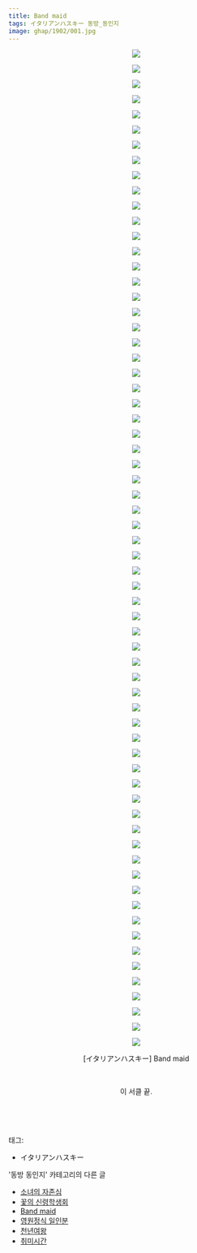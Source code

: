 ```yaml
---
title: Band maid
tags: イタリアンハスキー 동방_동인지
image: ghap/1902/001.jpg
---
```

<div class="article">
<p style="text-align: center; clear: none; float: none;"><img src="{{ site.nasurl }}/ghap/1902/001.jpg"/></p>
<p style="text-align: center; clear: none; float: none;"><img src="{{ site.nasurl }}/ghap/1902/002.jpg"/></p>
<p style="text-align: center; clear: none; float: none;"><img src="{{ site.nasurl }}/ghap/1902/003.jpg"/></p>
<p style="text-align: center; clear: none; float: none;"><img src="{{ site.nasurl }}/ghap/1902/004.jpg"/></p>
<p style="text-align: center; clear: none; float: none;"><img src="{{ site.nasurl }}/ghap/1902/005.jpg"/></p>
<p style="text-align: center; clear: none; float: none;"><img src="{{ site.nasurl }}/ghap/1902/006.jpg"/></p>
<p style="text-align: center; clear: none; float: none;"><img src="{{ site.nasurl }}/ghap/1902/007.jpg"/></p>
<p style="text-align: center; clear: none; float: none;"><img src="{{ site.nasurl }}/ghap/1902/008.jpg"/></p>
<p style="text-align: center; clear: none; float: none;"><img src="{{ site.nasurl }}/ghap/1902/009.jpg"/></p>
<p style="text-align: center; clear: none; float: none;"><img src="{{ site.nasurl }}/ghap/1902/010.jpg"/></p>
<p style="text-align: center; clear: none; float: none;"><img src="{{ site.nasurl }}/ghap/1902/011.jpg"/></p>
<p style="text-align: center; clear: none; float: none;"><img src="{{ site.nasurl }}/ghap/1902/012.jpg"/></p>
<p style="text-align: center; clear: none; float: none;"><img src="{{ site.nasurl }}/ghap/1902/013.jpg"/></p>
<p style="text-align: center; clear: none; float: none;"><img src="{{ site.nasurl }}/ghap/1902/014.jpg"/></p>
<p style="text-align: center; clear: none; float: none;"><img src="{{ site.nasurl }}/ghap/1902/015.jpg"/></p>
<p style="text-align: center; clear: none; float: none;"><img src="{{ site.nasurl }}/ghap/1902/016.jpg"/></p>
<p style="text-align: center; clear: none; float: none;"><img src="{{ site.nasurl }}/ghap/1902/017.jpg"/></p>
<p style="text-align: center; clear: none; float: none;"><img src="{{ site.nasurl }}/ghap/1902/018.jpg"/></p>
<p style="text-align: center; clear: none; float: none;"><img src="{{ site.nasurl }}/ghap/1902/019.jpg"/></p>
<p style="text-align: center; clear: none; float: none;"><img src="{{ site.nasurl }}/ghap/1902/020.jpg"/></p>
<p style="text-align: center; clear: none; float: none;"><img src="{{ site.nasurl }}/ghap/1902/021.jpg"/></p>
<p style="text-align: center; clear: none; float: none;"><img src="{{ site.nasurl }}/ghap/1902/022.jpg"/></p>
<p style="text-align: center; clear: none; float: none;"><img src="{{ site.nasurl }}/ghap/1902/023.jpg"/></p>
<p style="text-align: center; clear: none; float: none;"><img src="{{ site.nasurl }}/ghap/1902/024.jpg"/></p>
<p style="text-align: center; clear: none; float: none;"><img src="{{ site.nasurl }}/ghap/1902/025.jpg"/></p>
<p style="text-align: center; clear: none; float: none;"><img src="{{ site.nasurl }}/ghap/1902/026.jpg"/></p>
<p style="text-align: center; clear: none; float: none;"><img src="{{ site.nasurl }}/ghap/1902/027.jpg"/></p>
<p style="text-align: center; clear: none; float: none;"><img src="{{ site.nasurl }}/ghap/1902/028.jpg"/></p>
<p style="text-align: center; clear: none; float: none;"><img src="{{ site.nasurl }}/ghap/1902/029.jpg"/></p>
<p style="text-align: center; clear: none; float: none;"><img src="{{ site.nasurl }}/ghap/1902/030.jpg"/></p>
<p style="text-align: center; clear: none; float: none;"><img src="{{ site.nasurl }}/ghap/1902/031.jpg"/></p>
<p style="text-align: center; clear: none; float: none;"><img src="{{ site.nasurl }}/ghap/1902/032.jpg"/></p>
<p style="text-align: center; clear: none; float: none;"><img src="{{ site.nasurl }}/ghap/1902/033.jpg"/></p>
<p style="text-align: center; clear: none; float: none;"><img src="{{ site.nasurl }}/ghap/1902/034.jpg"/></p>
<p style="text-align: center; clear: none; float: none;"><img src="{{ site.nasurl }}/ghap/1902/035.jpg"/></p>
<p style="text-align: center; clear: none; float: none;"><img src="{{ site.nasurl }}/ghap/1902/036.jpg"/></p>
<p style="text-align: center; clear: none; float: none;"><img src="{{ site.nasurl }}/ghap/1902/037.jpg"/></p>
<p style="text-align: center; clear: none; float: none;"><img src="{{ site.nasurl }}/ghap/1902/038.jpg"/></p>
<p style="text-align: center; clear: none; float: none;"><img src="{{ site.nasurl }}/ghap/1902/039.jpg"/></p>
<p style="text-align: center; clear: none; float: none;"><img src="{{ site.nasurl }}/ghap/1902/040.jpg"/></p>
<p style="text-align: center; clear: none; float: none;"><img src="{{ site.nasurl }}/ghap/1902/041.jpg"/></p>
<p style="text-align: center; clear: none; float: none;"><img src="{{ site.nasurl }}/ghap/1902/042.jpg"/></p>
<p style="text-align: center; clear: none; float: none;"><img src="{{ site.nasurl }}/ghap/1902/043.jpg"/></p>
<p style="text-align: center; clear: none; float: none;"><img src="{{ site.nasurl }}/ghap/1902/044.jpg"/></p>
<p style="text-align: center; clear: none; float: none;"><img src="{{ site.nasurl }}/ghap/1902/045.jpg"/></p>
<p style="text-align: center; clear: none; float: none;"><img src="{{ site.nasurl }}/ghap/1902/046.jpg"/></p>
<p style="text-align: center; clear: none; float: none;"><img src="{{ site.nasurl }}/ghap/1902/047.jpg"/></p>
<p style="text-align: center; clear: none; float: none;"><img src="{{ site.nasurl }}/ghap/1902/048.jpg"/></p>
<p style="text-align: center; clear: none; float: none;"><img src="{{ site.nasurl }}/ghap/1902/049.jpg"/></p>
<p style="text-align: center; clear: none; float: none;"><img src="{{ site.nasurl }}/ghap/1902/050.jpg"/></p>
<p style="text-align: center; clear: none; float: none;"><img src="{{ site.nasurl }}/ghap/1902/051.jpg"/></p>
<p style="text-align: center; clear: none; float: none;"><img src="{{ site.nasurl }}/ghap/1902/052.jpg"/></p>
<p style="text-align: center; clear: none; float: none;"><img src="{{ site.nasurl }}/ghap/1902/053.jpg"/></p>
<p style="text-align: center; clear: none; float: none;"><img src="{{ site.nasurl }}/ghap/1902/054.jpg"/></p>
<p style="text-align: center; clear: none; float: none;"><img src="{{ site.nasurl }}/ghap/1902/055.jpg"/></p>
<p style="text-align: center; clear: none; float: none;"><img src="{{ site.nasurl }}/ghap/1902/056.jpg"/></p>
<p style="text-align: center; clear: none; float: none;"><img src="{{ site.nasurl }}/ghap/1902/057.jpg"/></p>
<p style="text-align: center; clear: none; float: none;"><img src="{{ site.nasurl }}/ghap/1902/058.jpg"/></p>
<p style="text-align: center; clear: none; float: none;"><img src="{{ site.nasurl }}/ghap/1902/059.jpg"/></p>
<p style="text-align: center; clear: none; float: none;"><img src="{{ site.nasurl }}/ghap/1902/060.jpg"/></p>
<p style="text-align: center; clear: none; float: none;"><img src="{{ site.nasurl }}/ghap/1902/061.jpg"/></p>
<p style="text-align: center; clear: none; float: none;"><img src="{{ site.nasurl }}/ghap/1902/062.jpg"/></p>
<p style="text-align: center; clear: none; float: none;"><img src="{{ site.nasurl }}/ghap/1902/063.jpg"/></p>
<p style="text-align: center; clear: none; float: none;"><img src="{{ site.nasurl }}/ghap/1902/064.jpg"/></p>
<p style="text-align: center; clear: none; float: none;"><img src="{{ site.nasurl }}/ghap/1902/065.jpg"/></p>
<p style="text-align: center; clear: none; float: none;"><img src="{{ site.nasurl }}/ghap/1902/066.jpg"/></p>
<p style="text-align: center; clear: none; float: none;">[イタリアンハスキー] Band maid</p>
<p style="text-align: center; clear: none; float: none;"><br/></p>
<p style="text-align: center; clear: none; float: none;">이 서클 끝.</p>
<p style="text-align: center; clear: none; float: none;"><br/></p>
<p><br/></p>
</div><div class="tagTrail">
<p>태그: </p>
<ul>
<li>イタリアンハスキー</li>
</ul>
</div><div class="another">
<p>'동방 동인지' 카테고리의 다른 글</p>
<ul>
<li><a href="/2016-08-29-ghap_1904">소녀의 자존심</a></li>
<li><a href="/2016-08-29-ghap_1903">꽃의 신령학생회</a></li>
<li><a href="/2016-08-29-ghap_1902">Band maid</a></li>
<li><a href="/2016-08-29-ghap_1901">영원정식 일인분</a></li>
<li><a href="/2016-08-29-ghap_1900">천년여왕</a></li>
<li><a href="/2016-08-29-ghap_1899">취미시간</a></li>
</ul>
</div><div class="cb_module cb_fluid">
<div class="cb_wrt cb_profile">
</div><!-- commentList close -->
</div>